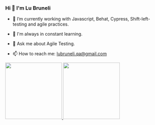   ###                                                                Hi 👋  I'm Lu Bruneli
   
   



- 🔭 I’m currently working with Javascript, Behat, Cypress, Shift-left-testing and agile practices.
 
- 🌱 I'm always in constant learning.

- 💬 Ask me about Agile Testing.

- 📫 How to reach me: lubruneli.qa@gmail.com



<div>
<a href="https://github.com/lucasdiblasi">
<img height="180em" src="https://github-readme-stats.vercel.app/api?username=lubruneliqa&show_icons=true&theme=dracula&include_all_commits=true&count_private=true"/>
<img height="180em" src="https://github-readme-stats.vercel.app/api/top-langs/?username=lubruneliqa&layout=compact&langs_count=7&theme=dracula"/>
</div>






